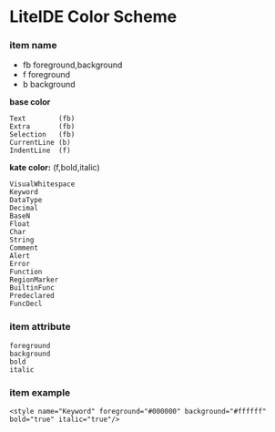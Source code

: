 LiteIDE Color Scheme
===================

### item name

* fb foreground,background
* f foreground
* b background

**base color**

	Text		(fb)
	Extra		(fb)
	Selection	(fb)
	CurrentLine (b)
	IndentLine  (f)

**kate color:** (f,bold,italic)

	VisualWhitespace
	Keyword
	DataType
	Decimal
	BaseN
	Float
	Char
	String
	Comment
	Alert
	Error
	Function
	RegionMarker
	BuiltinFunc
	Predeclared
	FuncDecl

### item attribute

	foreground
	background
	bold
	italic
	
### item example

	<style name="Keyword" foreground="#000000" background="#ffffff" bold="true" italic="true"/>
	